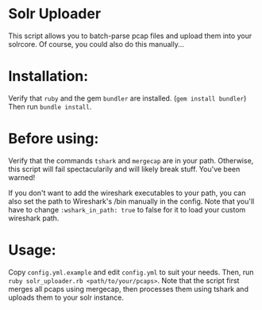 # Solr Uploader
This script allows you to batch-parse pcap files
and upload them into your solrcore.
Of course, you could also do this manually...

# Installation:
Verify that `ruby` and the gem `bundler` are installed. (`gem install bundler`)
Then run `bundle install`.

# Before using:
Verify that the commands `tshark` and `mergecap` are in your path. Otherwise, this script will
fail spectacularily and will likely break stuff. You've been warned!

If you don't want to add the wireshark executables to your path, you can also set the path to
Wireshark's /bin manually in the config. Note that you'll have to change `:wshark_in_path: true`
to false for it to load your custom wireshark path.

# Usage:
Copy `config.yml.example` and edit `config.yml` to suit your needs. 
Then, run `ruby solr_uploader.rb <path/to/your/pcaps>`.
Note that the script first merges all pcaps using mergecap, then processes them 
using tshark and uploads them to your solr instance.